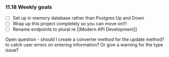 ### 11.18 Weekly goals 
- [ ] Set up in memory database rather than Postgres Up and Down
- [ ] Wrap up this project completely so you can move on!!!
- [ ] Rename endpoints to plural re [[Modern API Development]]

Open question - should I create a converter method for the update method? to catch user errors on entering information? Or give a warning for the type issue? 
